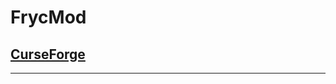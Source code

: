 # FrycMod


[CurseForge](https://www.curseforge.com/minecraft/mc-mods/frycmod-fabric)
-----------------------------------------------------------------------------------------------------------
-----------------------------------------------------------------------------------------------------------

